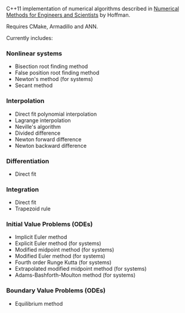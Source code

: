 C++11 implementation of numerical algorithms described in [Numerical Methods for
Engineers and Scientists](http://www.amazon.com/Numerical-Methods-Engineers-Scientists-Edition/dp/0824704436) by Hoffman.

Requires CMake, Armadillo and ANN.

Currently includes:

### Nonlinear systems
  * Bisection root finding method
  * False position root finding method
  * Newton's method (for systems)
  * Secant method

### Interpolation
  * Direct fit polynomial interpolation
  * Lagrange interpolation
  * Neville's algorithm
  * Divided difference
  * Newton forward difference
  * Newton backward difference

### Differentiation
  * Direct fit

### Integration
  * Direct fit
  * Trapezoid rule

### Initial Value Problems (ODEs)
  * Implicit Euler method
  * Explicit Euler method (for systems)
  * Modified midpoint method (for systems)
  * Modified Euler method (for systems)
  * Fourth order Runge Kutta (for systems)
  * Extrapolated modified midpoint method (for systems)
  * Adams-Bashforth-Moulton method (for systems)

### Boundary Value Problems (ODEs)
  * Equilibrium method